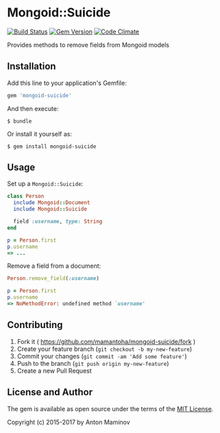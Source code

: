 # Mongoid::Suicide

[![Build Status][travis_badge]][travis]
[![Gem Version][rubygems_badge]][rubygems]
[![Code Climate][codeclimate_badge]][codeclimate]

Provides methods to remove fields from Mongoid models

## Installation

Add this line to your application's Gemfile:

```ruby
gem 'mongoid-suicide'
```

And then execute:

    $ bundle

Or install it yourself as:

    $ gem install mongoid-suicide

## Usage

Set up a `Mongoid::Suicide`:

```ruby
class Person
  include Mongoid::Document
  include Mongoid::Suicide

  field :username, type: String
end

p = Person.first
p.username
=> ...
```

Remove a field from a document:

```ruby
Person.remove_field(:username)

p = Person.first
p.username
=> NoMethodError: undefined method `username'
```

## Contributing

1. Fork it ( https://github.com/mamantoha/mongoid-suicide/fork )
2. Create your feature branch (`git checkout -b my-new-feature`)
3. Commit your changes (`git commit -am 'Add some feature'`)
4. Push to the branch (`git push origin my-new-feature`)
5. Create a new Pull Request

## License and Author

The gem is available as open source under the terms of the [MIT License](http://opensource.org/licenses/MIT).

Copyright (c) 2015-2017 by Anton Maminov

[travis_badge]: http://img.shields.io/travis/mamantoha/mongoid-suicide.svg?style=flat
[travis]: https://travis-ci.org/mamantoha/mongoid-suicide

[rubygems_badge]: http://img.shields.io/gem/v/mongoid-suicide.svg?style=flat
[rubygems]: http://rubygems.org/gems/mongoid-suicide

[codeclimate_badge]: http://img.shields.io/codeclimate/github/mamantoha/mongoid-suicide.svg?style=flat
[codeclimate]: https://codeclimate.com/github/mamantoha/mongoid-suicide
